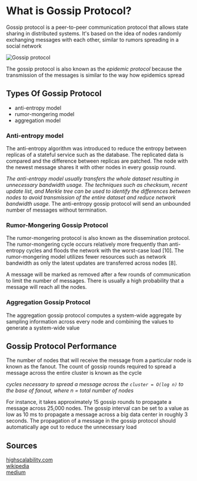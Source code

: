 # What is Gossip Protocol?

Gossip protocol is a peer-to-peer communication protocol that allows state sharing in distributed systems. It's based on
the idea of nodes randomly exchanging messages with each other, similar to rumors spreading in a social network

![Gossip protocol](https://media.licdn.com/dms/image/C5612AQGRg4ztrilMrQ/article-inline_image-shrink_1000_1488/0/1520140680132?e=1708560000&v=beta&t=rzenelWSDzwa2XHJKpkVQ-j_mc57Ko0IAmQXXC2Pw3Q)

The gossip protocol is also known as the _epidemic protocol_ because the transmission of the messages is similar to the
way how epidemics spread

## Types Of Gossip Protocol

* anti-entropy model
* rumor-mongering model
* aggregation model

### Anti-entropy model

The anti-entropy algorithm was introduced to reduce the entropy between replicas of a stateful service such as the
database. The replicated data is compared and the difference between replicas are patched. The node with the newest
message shares it with other nodes in every gossip round.

_The anti-entropy model usually transfers the whole dataset resulting in unnecessary bandwidth usage. The techniques
such as checksum, recent update list, and Merkle tree can be used to identify the differences between nodes to avoid
transmission of the entire dataset and reduce network bandwidth usage._ The anti-entropy gossip protocol will send an
unbounded number of messages without termination.

### Rumor-Mongering Gossip Protocol

The rumor-mongering protocol is also known as the dissemination protocol. The rumor-mongering cycle occurs relatively
more frequently than anti-entropy cycles and floods the network with the worst-case load [10]. The rumor-mongering model
utilizes fewer resources such as network bandwidth as only the latest updates are transferred across nodes [8].

A message will be marked as removed after a few rounds of communication to limit the number of messages. There is
usually a high probability that a message will reach all the nodes.

### Aggregation Gossip Protocol

The aggregation gossip protocol computes a system-wide aggregate by sampling information across every node and combining
the values to generate a system-wide value

## Gossip Protocol Performance

The number of nodes that will receive the message from a particular node is known as the fanout. The count of gossip
rounds required to spread a message across the entire cluster is known as the cycle

_cycles necessary to spread a message across the `cluster = O(log n)` to the base of fanout, where n = total number of
nodes_

For instance, it takes approximately 15 gossip rounds to propagate a message across 25,000 nodes. The gossip interval
can be set to a value as low as 10 ms to propagate a message across a big data center in roughly 3 seconds. The
propagation of a message in the gossip protocol should automatically age out to reduce the unnecessary load

## Sources

[highscalability.com](http://highscalability.com/blog/2023/7/16/gossip-protocol-explained.html)
<br />
[wikipedia](https://en.wikipedia.org/wiki/Gossip_protocol)
<br />
[medium](https://medium.com/nerd-for-tech/gossip-protocol-in-distributed-systems-e2b0665c7135)